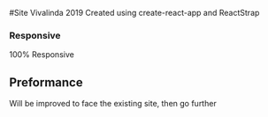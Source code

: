 #Site Vivalinda 2019
Created using create-react-app and ReactStrap

### Responsive
100% Responsive

## Preformance
Will be improved to face the existing site, then go further